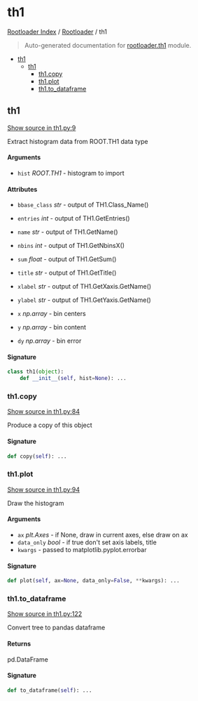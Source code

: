 # th1

[Rootloader Index](../README.md#rootloader-index) / [Rootloader](./index.md#rootloader) / th1

> Auto-generated documentation for [rootloader.th1](../../rootloader/th1.py) module.

- [th1](#th1)
  - [th1](#th1-1)
    - [th1.copy](#th1copy)
    - [th1.plot](#th1plot)
    - [th1.to_dataframe](#th1to_dataframe)

## th1

[Show source in th1.py:9](../../rootloader/th1.py#L9)

Extract histogram data from ROOT.TH1 data type

#### Arguments

- `hist` *ROOT.TH1* - histogram to import

#### Attributes

- `bbase_class` *str* - output of TH1.Class_Name()
- `entries` *int* - output of TH1.GetEntries()
- `name` *str* - output of TH1.GetName()
- `nbins` *int* - output of TH1.GetNbinsX()
- `sum` *float* - output of TH1.GetSum()
- `title` *str* - output of TH1.GetTitle()
- `xlabel` *str* - output of TH1.GetXaxis.GetName()
- `ylabel` *str* - output of TH1.GetYaxis.GetName()

- `x` *np.array* - bin centers
- `y` *np.array* - bin content
- `dy` *np.array* - bin error

#### Signature

```python
class th1(object):
    def __init__(self, hist=None): ...
```

### th1.copy

[Show source in th1.py:84](../../rootloader/th1.py#L84)

Produce a copy of this object

#### Signature

```python
def copy(self): ...
```

### th1.plot

[Show source in th1.py:94](../../rootloader/th1.py#L94)

Draw the histogram

#### Arguments

- `ax` *plt.Axes* - if None, draw in current axes, else draw on ax
- `data_only` *bool* - if true don't set axis labels, title
- `kwargs` - passed to matplotlib.pyplot.errorbar

#### Signature

```python
def plot(self, ax=None, data_only=False, **kwargs): ...
```

### th1.to_dataframe

[Show source in th1.py:122](../../rootloader/th1.py#L122)

Convert tree to pandas dataframe

#### Returns

pd.DataFrame

#### Signature

```python
def to_dataframe(self): ...
```